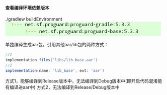 #### 查看编译环境依赖版本
./gradlew buildEnvironment
![](proguard_version.png)

单独编译生成aar包，引用其他aar/lib包的两种方式：
```groovy
//1
implementation files('libs/lib_base.aar')
//2
implementation(name: 'lib_base', ext: 'aar')
```
方式1，能够编译到Release版本中，无法编译到Debug版本中(即开启代码混淆能有编译进aar中)
方式2，无法编译到Release/Debug版本中